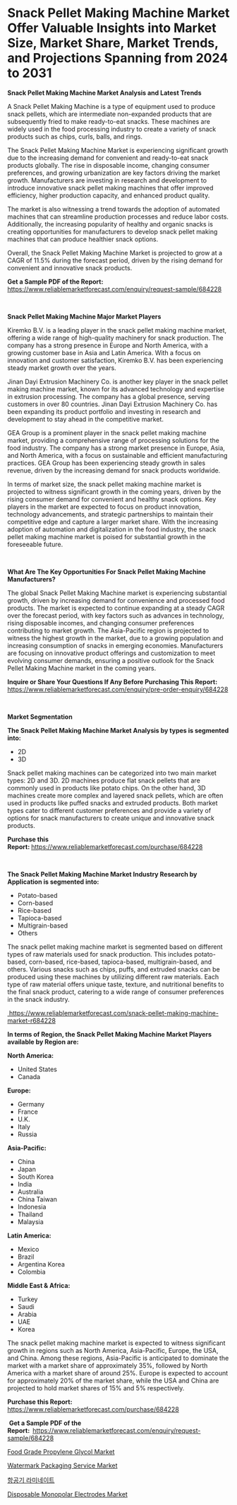 <p><h1>Snack Pellet Making Machine Market Offer Valuable Insights into Market Size, Market Share, Market Trends, and Projections Spanning from 2024 to 2031</h1></p><p><strong>Snack Pellet Making Machine Market Analysis and Latest Trends</strong></p>
<p><p>A Snack Pellet Making Machine is a type of equipment used to produce snack pellets, which are intermediate non-expanded products that are subsequently fried to make ready-to-eat snacks. These machines are widely used in the food processing industry to create a variety of snack products such as chips, curls, balls, and rings.</p><p>The Snack Pellet Making Machine Market is experiencing significant growth due to the increasing demand for convenient and ready-to-eat snack products globally. The rise in disposable income, changing consumer preferences, and growing urbanization are key factors driving the market growth. Manufacturers are investing in research and development to introduce innovative snack pellet making machines that offer improved efficiency, higher production capacity, and enhanced product quality.</p><p>The market is also witnessing a trend towards the adoption of automated machines that can streamline production processes and reduce labor costs. Additionally, the increasing popularity of healthy and organic snacks is creating opportunities for manufacturers to develop snack pellet making machines that can produce healthier snack options.</p><p>Overall, the Snack Pellet Making Machine Market is projected to grow at a CAGR of 11.5% during the forecast period, driven by the rising demand for convenient and innovative snack products.</p></p>
<p><strong>Get a Sample PDF of the Report:&nbsp;</strong> <a href="https://www.reliablemarketforecast.com/enquiry/request-sample/684228">https://www.reliablemarketforecast.com/enquiry/request-sample/684228</a></p>
<p>&nbsp;</p>
<p><strong>Snack Pellet Making Machine Major Market Players</strong></p>
<p><p>Kiremko B.V. is a leading player in the snack pellet making machine market, offering a wide range of high-quality machinery for snack production. The company has a strong presence in Europe and North America, with a growing customer base in Asia and Latin America. With a focus on innovation and customer satisfaction, Kiremko B.V. has been experiencing steady market growth over the years.</p><p>Jinan Dayi Extrusion Machinery Co. is another key player in the snack pellet making machine market, known for its advanced technology and expertise in extrusion processing. The company has a global presence, serving customers in over 80 countries. Jinan Dayi Extrusion Machinery Co. has been expanding its product portfolio and investing in research and development to stay ahead in the competitive market.</p><p>GEA Group is a prominent player in the snack pellet making machine market, providing a comprehensive range of processing solutions for the food industry. The company has a strong market presence in Europe, Asia, and North America, with a focus on sustainable and efficient manufacturing practices. GEA Group has been experiencing steady growth in sales revenue, driven by the increasing demand for snack products worldwide.</p><p>In terms of market size, the snack pellet making machine market is projected to witness significant growth in the coming years, driven by the rising consumer demand for convenient and healthy snack options. Key players in the market are expected to focus on product innovation, technology advancements, and strategic partnerships to maintain their competitive edge and capture a larger market share. With the increasing adoption of automation and digitalization in the food industry, the snack pellet making machine market is poised for substantial growth in the foreseeable future.</p></p>
<p>&nbsp;</p>
<p><strong>What Are The Key Opportunities For Snack Pellet Making Machine Manufacturers?</strong></p>
<p><p>The global Snack Pellet Making Machine market is experiencing substantial growth, driven by increasing demand for convenience and processed food products. The market is expected to continue expanding at a steady CAGR over the forecast period, with key factors such as advances in technology, rising disposable incomes, and changing consumer preferences contributing to market growth. The Asia-Pacific region is projected to witness the highest growth in the market, due to a growing population and increasing consumption of snacks in emerging economies. Manufacturers are focusing on innovative product offerings and customization to meet evolving consumer demands, ensuring a positive outlook for the Snack Pellet Making Machine market in the coming years.</p></p>
<p><strong>Inquire or Share Your Questions If Any Before Purchasing This Report:</strong> <a href="https://www.reliablemarketforecast.com/enquiry/pre-order-enquiry/684228">https://www.reliablemarketforecast.com/enquiry/pre-order-enquiry/684228</a></p>
<p>&nbsp;</p>
<p><strong>Market Segmentation</strong></p>
<p><strong>The Snack Pellet Making Machine Market Analysis by types is segmented into:</strong></p>
<p><ul><li>2D</li><li>3D</li></ul></p>
<p><p>Snack pellet making machines can be categorized into two main market types: 2D and 3D. 2D machines produce flat snack pellets that are commonly used in products like potato chips. On the other hand, 3D machines create more complex and layered snack pellets, which are often used in products like puffed snacks and extruded products. Both market types cater to different customer preferences and provide a variety of options for snack manufacturers to create unique and innovative snack products.</p></p>
<p><strong>Purchase this Report:&nbsp;</strong><a href="https://www.reliablemarketforecast.com/purchase/684228">https://www.reliablemarketforecast.com/purchase/684228</a></p>
<p>&nbsp;</p>
<p><strong>The Snack Pellet Making Machine Market Industry Research by Application is segmented into:</strong></p>
<p><ul><li>Potato-based</li><li>Corn-based</li><li>Rice-based</li><li>Tapioca-based</li><li>Multigrain-based</li><li>Others</li></ul></p>
<p><p>The snack pellet making machine market is segmented based on different types of raw materials used for snack production. This includes potato-based, corn-based, rice-based, tapioca-based, multigrain-based, and others. Various snacks such as chips, puffs, and extruded snacks can be produced using these machines by utilizing different raw materials. Each type of raw material offers unique taste, texture, and nutritional benefits to the final snack product, catering to a wide range of consumer preferences in the snack industry.</p></p>
<p><a href="https://www.reliablemarketforecast.com/snack-pellet-making-machine-market-r684228">&nbsp;https://www.reliablemarketforecast.com/snack-pellet-making-machine-market-r684228</a></p>
<p><strong>In terms of Region, the Snack Pellet Making Machine Market Players available by Region are:</strong></p>
<p>
    <p> <strong> North America: </strong>
        <ul>
            <li>United States</li>
            <li>Canada</li>
        </ul>
        </p> 
    <p> <strong> Europe: </strong>
        <ul>
            <li>Germany</li>
            <li>France</li>
            <li>U.K.</li>
            <li>Italy</li>
            <li>Russia</li>
        </ul>
        </p> 
    <p> <strong> Asia-Pacific: </strong>
        <ul>
            <li>China</li>
            <li>Japan</li>
            <li>South Korea</li>
            <li>India</li>
            <li>Australia</li>
            <li>China Taiwan</li>
            <li>Indonesia</li>
            <li>Thailand</li>
            <li>Malaysia</li>
        </ul>
        </p> 
    <p> <strong> Latin America: </strong>
        <ul>
            <li>Mexico</li>
            <li>Brazil</li>
            <li>Argentina Korea</li>
            <li>Colombia</li>
        </ul>
        </p> 
    <p> <strong> Middle East & Africa: </strong>
        <ul>
            <li>Turkey</li>
            <li>Saudi</li>
            <li>Arabia</li>
            <li>UAE</li>
            <li>Korea</li>
        </ul>
    </p>
    </p>
<p><p>The snack pellet making machine market is expected to witness significant growth in regions such as North America, Asia-Pacific, Europe, the USA, and China. Among these regions, Asia-Pacific is anticipated to dominate the market with a market share of approximately 35%, followed by North America with a market share of around 25%. Europe is expected to account for approximately 20% of the market share, while the USA and China are projected to hold market shares of 15% and 5% respectively.</p></p>
<p><strong>Purchase this Report: </strong><a href="https://www.reliablemarketforecast.com/purchase/684228">https://www.reliablemarketforecast.com/purchase/684228</a></p>
<p>&nbsp;<strong>Get a Sample PDF of the Report:&nbsp;&nbsp;</strong><a href="https://www.reliablemarketforecast.com/enquiry/request-sample/684228">https://www.reliablemarketforecast.com/enquiry/request-sample/684228</a></p>
<p><strong></strong></p>
<p><p><a href="https://medium.com/@dellkoepp_34276/food-grade-propylene-glycol-market-a-global-and-regional-analysis-focus-on-region-country-level-e7b14d57150d">Food Grade Propylene Glycol Market</a></p><p><a href="https://medium.com/@guyskiles48/comprehensive-analysis-of-the-global-watermark-packaging-service-market-growth-trends-market-08ee1ecd5ab0">Watermark Packaging Service Market</a></p><p><a href="https://github.com/AlbertotDouglas44367/Market-Research-Report-List-2/blob/main/99856122711.md">항공기 라미네이트</a></p><p><a href="https://github.com/kaiserrayhan25/Market-Research-Report-List-1/blob/main/disposable-monopolar-electrodes-market.md">Disposable Monopolar Electrodes Market</a></p></p>